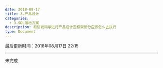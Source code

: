 ```yaml
---
date: 2018-08-17
title: 3.产品设计
categories:
  - 3.SDL落地方案
description: 和研发同学进行产品设计定框架部分应该怎么去执行
type: Document
---
```


最后更新时间：2018年08月17日 22:15

----

未完成
